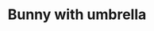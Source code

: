 ---
layout: posts
title: Bunny with umbrella
image: "img/content/2014-03-01-bunny-<!--format-->"
image_large: "/img/content/2014-03-01-bunny-640x960.png"
---